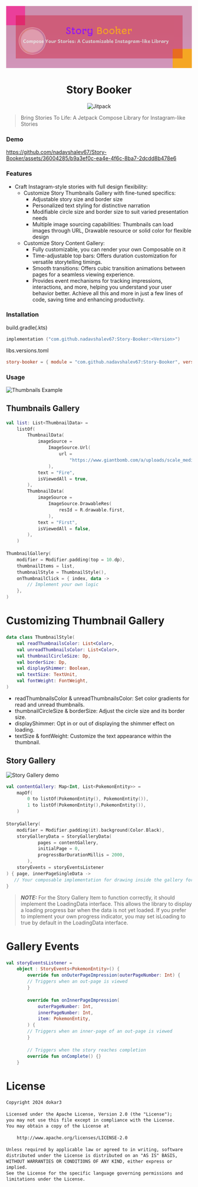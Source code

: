 <div align="center">
  <img src="./images/story-booker-banner.png"/>
  <h1>Story Booker</h1>
  <img alt="Jitpack" src="https://jitpack.io/v/nadavshalev67/Story-Booker.svg" alt="https://jitpack.io/#nadavshalev67/Story-Booker">
</div>

> Bring Stories To Life: A Jetpack Compose Library for Instagram-like Stories

### Demo

https://github.com/nadavshalev67/Story-Booker/assets/36004285/b9a3ef0c-ea4e-4f6c-8ba7-2dcdd8b478e6

### Features

- Craft Instagram-style stories with full design flexibility:
    - Customize Story Thumbnails Gallery with fine-tuned specifics:
       - Adjustable story size and border size
       - Personalized text styling for distinctive narration
       - Modifiable circle size and border size to suit varied presentation needs
       - Multiple image sourcing capabilities: Thumbnails can load images through URL, Drawable resource or solid color for flexible design
     - Customize Story Content Gallery:
       - Fully customizable, you can render your own Composable on it
       - Time-adjustable top bars: Offers duration customization for versatile storytelling timings.
       - Smooth transitions: Offers cubic transition animations between pages for a seamless viewing experience.
       - Provides event mechanisms for tracking impressions, interactions, and more, helping you understand your user behavior better.
  Achieve all this and more in just a few lines of code, saving time and enhancing productivity.

### Installation

build.gradle(.kts)

```kotlin
implementation ("com.github.nadavshalev67:Story-Booker:<Version>")
```

libs.versions.toml

```toml
story-booker = { module = "com.github.nadavshalev67:Story-Booker", version = "<VERSION>" }
```

### Usage
<img width="334" alt="Thumbnails Example" src="https://github.com/nadavshalev67/Story-Booker/assets/36004285/82eada3d-e2b6-477f-a38a-9892eccf86a8">

## Thumbnails Gallery
```kotlin
val list: List<ThumbnailData> =
    listOf(
        ThumbnailData(
            imageSource =
                ImageSource.Url(
                    url =
                        "https://www.giantbomb.com/a/uploads/scale_medium/16/164924/3083931-8746743194-flat%2C.jpg",
                ),
            text = "Fire",
            isViewedAll = true,
        ),
        ThumbnailData(
            imageSource =
                ImageSource.DrawableRes(
                    resId = R.drawable.first,
                ),
            text = "First",
            isViewedAll = false,
        ),
    )

ThumbnailGallery(
    modifier = Modifier.padding(top = 10.dp),
    thumbnailItems = list,
    thumbnailStyle = ThumbnailStyle(),
    onThumbnailClick = { index, data ->
        // Implement your own logic
    },
)

```

# Customizing Thumbnail Gallery 
```kotlin
data class ThumbnailStyle(
    val readThumbnailsColor: List<Color>,
    val unreadThumbnailsColor: List<Color>,
    val thumbnailCircleSize: Dp,
    val borderSize: Dp,
    val displayShimmer: Boolean,
    val textSize: TextUnit,
    val fontWeight: FontWeight,
) 
```
- readThumbnailsColor & unreadThumbnailsColor: Set color gradients for read and unread thumbnails.
- thumbnailCircleSize & borderSize: Adjust the circle size and its border size.
- displayShimmer: Opt in or out of displaying the shimmer effect on loading.
- textSize & fontWeight: Customize the text appearance within the thumbnail.

##  Story Gallery

![Story Gallery demo](https://github.com/nadavshalev67/Story-Booker/assets/36004285/fee0342b-3a66-476f-b4f8-dc39afaa02c1)

```kotlin
val contentGallery: Map<Int, List<PokemonEntity>> =
    mapOf(
        0 to listOf(PokemonEntity(), PokemonEntity()),
        1 to listOf(PokemonEntity(),PokemonEntity()),
    )

StoryGallery(
    modifier = Modifier.padding(it).background(Color.Black),
    storyGalleryData = StoryGalleryData(
            pages = contentGallery,
            initialPage = 0, 
            progressBarDurationMillis = 2000, 
        ),
    storyEvents = storyEventsListener
) { page, innerPageSingleData ->
   // Your composable implementation for drawing inside the gallery for each item
}

```

> **_NOTE:_**  For the Story Gallery Item to function correctly, it should implement the LoadingData interface. This allows the library to display a loading progress bar when the data is not yet loaded. If you prefer to implement your own progress indicator, you may set isLoading to true by default in the LoadingData interface.

# Gallery Events
```kotlin
val storyEventsListener =
    object : StoryEvents<PokemonEntity>() {
        override fun onOuterPageImpression(outerPageNumber: Int) {
        // Triggers when an out-page is viewed
        }
        
        override fun onInnerPageImpression(
            outerPageNumber: Int,
            innerPageNumber: Int,
            item: PokemonEntity,
        ) {
        // Triggers when an inner-page of an out-page is viewed
        }

        // Triggers when the story reaches completion
        override fun onComplete() {}
    }
```

# License

```
Copyright 2024 dokar3

Licensed under the Apache License, Version 2.0 (the "License");
you may not use this file except in compliance with the License.
You may obtain a copy of the License at

    http://www.apache.org/licenses/LICENSE-2.0

Unless required by applicable law or agreed to in writing, software
distributed under the License is distributed on an "AS IS" BASIS,
WITHOUT WARRANTIES OR CONDITIONS OF ANY KIND, either express or implied.
See the License for the specific language governing permissions and
limitations under the License.
```









